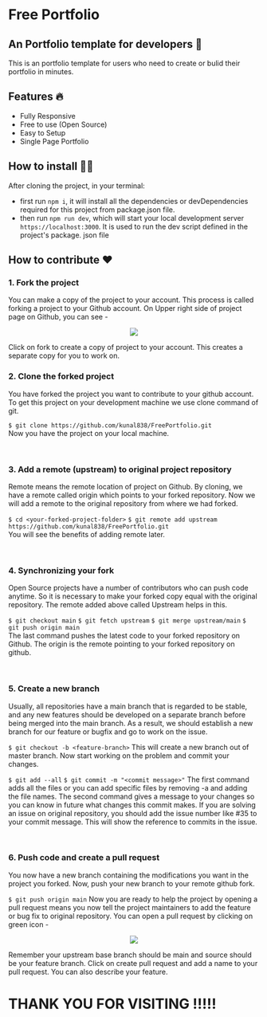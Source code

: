 # Free Portfolio 
## An Portfolio template for developers :rocket:

This is an portfolio template for users who need to create or bulid their portfolio in minutes. 

## Features :fire:
 - Fully Responsive
 - Free to use (Open Source)
 - Easy to Setup
 - Single Page Portfolio
 
 ## How to install :hammer::wrench:
After cloning the project, in your terminal:
- first run `npm i`, it will install all the dependencies or devDependencies required for this project from package.json file.
- then run `npm run dev`, which will start your local development server `https://localhost:3000`. It is used to run the dev script defined in the project's package. json file
 
 ## How to contribute :heart:
 
 ### 1. Fork the project

You can make a copy of the project to your account. This process is called forking a project to your Github account. On Upper right side of project page on Github, you can see -

<p align="center">  <img  src="https://i.imgur.com/P0n6f97.png">  </p>
Click on fork to create a copy of project to your account. This creates a separate copy for you to work on.

<br />

### 2. Clone the forked project

You have forked the project you want to contribute to your github account. To get this project on your development machine we use clone command of git.

`$ git clone https://github.com/kunal838/FreePortfolio.git` <br/>
Now you have the project on your local machine.

<br />

### 3. Add a remote (upstream) to original project repository

Remote means the remote location of project on Github. By cloning, we have a remote called origin which points to your forked repository. Now we will add a remote to the original repository from where we had forked.

`$ cd <your-forked-project-folder>`
`$ git remote add upstream https://github.com/kunal838/FreePortfolio.git` <br/>
You will see the benefits of adding remote later.

<br />

### 4. Synchronizing your fork

Open Source projects have a number of contributors who can push code anytime. So it is necessary to make your forked copy equal with the original repository. The remote added above called Upstream helps in this.

`$ git checkout main`
`$ git fetch upstream`
`$ git merge upstream/main`
`$ git push origin main` <br/>
The last command pushes the latest code to your forked repository on Github. The origin is the remote pointing to your forked repository on github.

<br />

### 5. Create a new branch

Usually, all repositories have a main branch that is regarded to be stable, and any new features should be developed on a separate branch before being merged into the main branch. As a result, we should establish a new branch for our feature or bugfix and go to work on the issue. 

`$ git checkout -b <feature-branch>`
This will create a new branch out of master branch. Now start working on the problem and commit your changes.

`$ git add --all`
`$ git commit -m "<commit message>"`
The first command adds all the files or you can add specific files by removing -a and adding the file names. The second command gives a message to your changes so you can know in future what changes this commit makes. If you are solving an issue on original repository, you should add the issue number like #35 to your commit message. This will show the reference to commits in the issue.

<br />

### 6. Push code and create a pull request

You now have a new branch containing the modifications you want in the project you forked. Now, push your new branch to your remote github fork. 

`$ git push origin main`
Now you are ready to help the project by opening a pull request means you now tell the project maintainers to add the feature or bug fix to original repository. You can open a pull request by clicking on green icon -

<p align="center">  <img  src="https://i.imgur.com/aGaqAD5.png">  </p>

Remember your upstream base branch should be main and source should be your feature branch. Click on create pull request and add a name to your pull request. You can also describe your feature.


# THANK YOU FOR VISITING !!!!!

